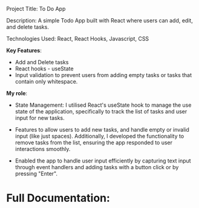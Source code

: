 Project Title: To Do App

Description: A simple Todo App built with React where users can add, edit, and delete tasks. 

Technologies Used: React, React Hooks, Javascript, CSS

**Key Features**:
- Add and Delete tasks
- React hooks - useState
- Input validation to prevent users from adding empty tasks or tasks that contain only whitespace.

**My role**:

- State Management: I utilised React's useState hook to manage the use state of the application, specifically to track the list of tasks and user input for new tasks.

- Features to allow users to add new tasks, and handle empty or invalid input (like just spaces). Additionally, I developed the functionality to remove tasks from the list, ensuring the app responded to user interactions smoothly.

- Enabled the app to handle user input efficiently by capturing text input through event handlers and adding tasks with a button click or by pressing "Enter".


# Full Documentation:




